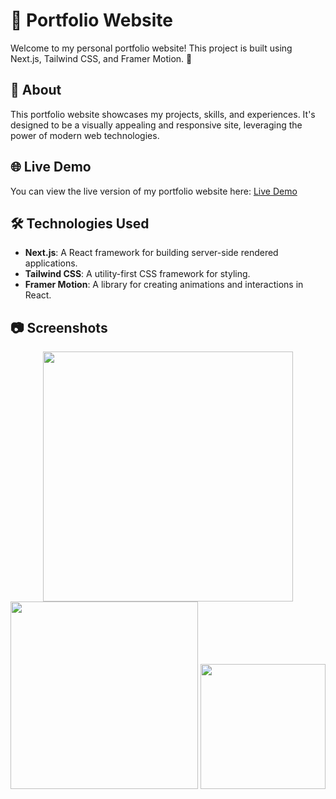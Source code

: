 # 👋 Portfolio Website

Welcome to my personal portfolio website! This project is built using Next.js, Tailwind CSS, and Framer Motion. 🚀

## 📖 About

This portfolio website showcases my projects, skills, and experiences. It's designed to be a visually appealing and responsive site, leveraging the power of modern web technologies.

## 🌐 Live Demo

You can view the live version of my portfolio website here: [Live Demo](https://kan15hka-portfolio.netlify.app/)

## 🛠️ Technologies Used

- **Next.js**: A React framework for building server-side rendered applications.
- **Tailwind CSS**: A utility-first CSS framework for styling.
- **Framer Motion**: A library for creating animations and interactions in React.

## 📷 Screenshots
<div align="center"> 

  <img src="https://github.com/user-attachments/assets/fe78fc07-df0f-4a2f-a16d-66951d0d3543" width="400px" />
  <img src="https://github.com/user-attachments/assets/51dc2751-0fb7-4d85-976b-d20cae82e6c4" width="300px" />
  <img src="https://github.com/user-attachments/assets/ef8b0e24-b120-4464-a894-aa9b0e2bba07" width="200px" />
  
</div>

